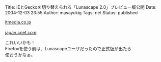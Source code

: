 Title: IEとGeckoを切り替えられる「Lunascape 2.0」プレビュー版公開
Date: 2004-12-03 23:55
Author: masayukig
Tags: net
Status: published

[itmedia.co.jp  
](http://www.itmedia.co.jp/news/articles/0412/01/news077.html)  
[japan.cnet.com](http://japan.cnet.com/news/media/story/0,2000047715,20077390,00.htm)

これいいかも！  
Firefoxを使う前は、Lunascapeユーザだったので正式版が出たら  
使おうかなぁ。
